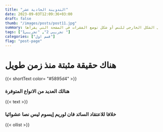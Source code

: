 ```yaml
---
title: "التدوينة الحادية عشر"
date: 2023-09-03T12:09:36+03:00
draft: false
thumb: "/images/posts/post11.jpg"
summary: هناك حقيقة مثبتة منذ زمن طويل وهي أن المحتوى المقروء لصفحة ما سيلهي القارئ عن التركيز على الشكل الخارجي للنص أو شكل توضع الفقرات في الصفحة التي يقرأها"
tags: ["تجريبي 2", "تجريبي1 "]
categories: ["قسم اول"]
flag: "post-page"
---
```


# هناك حقيقة مثبتة منذ زمن طويل

{{< shortText color= "#5895d4" >}}

### هنالك العديد من الانواع المتوفرة 


{{< text >}}

### خلافا للاعتقاد السائد فان لوريم إيسوم ليس نصا عشوائيا

{{< ollist >}}